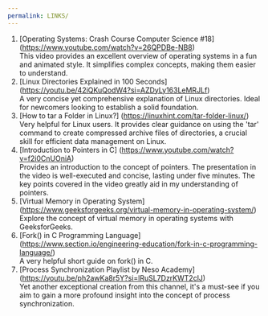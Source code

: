 ```yaml
---
permalink: LINKS/
---
```


1. [Operating Systems: Crash Course Computer Science #18]
(https://www.youtube.com/watch?v=26QPDBe-NB8)<br>
This video provides an excellent overview of operating systems in a fun and animated style. It simplifies complex concepts, making them easier to understand.<br>
2. [Linux Directories Explained in 100 Seconds]
(https://youtu.be/42iQKuQodW4?si=AZDyLy163LeMRJLf)<br>
A very concise yet comprehensive explanation of Linux directories. Ideal for newcomers looking to establish a solid foundation.<br>
3. [How to tar a Folder in Linux?]
(https://linuxhint.com/tar-folder-linux/)<br>
Very helpful for Linux users. It provides clear guidance on using the 'tar' command to create compressed archive files of directories, a crucial skill for efficient data management on Linux.<br>
4. [Introduction to Pointers in C]
(https://www.youtube.com/watch?v=f2i0CnUOniA)<br>
Provides an introduction to the concept of pointers. The presentation in the video is well-executed and concise, lasting under five minutes. The key points covered in the video greatly aid in my understanding of pointers.<br>
5. [Virtual Memory in Operating System]
(https://www.geeksforgeeks.org/virtual-memory-in-operating-system/)<br>
Explore the concept of virtual memory in operating systems with GeeksforGeeks.<br>
6. [Fork() in C Programming Language]
(https://www.section.io/engineering-education/fork-in-c-programming-language/)<br>
A very helpful short guide on fork() in C.<br>
7. [Process Synchronization Playlist by Neso Academy]
(https://youtu.be/ph2awKa8r5Y?si=lRuSL7DzrKWT2clJ)<br>
Yet another exceptional creation from this channel, it's a must-see if you aim to gain a more profound insight into the concept of process synchronization.<br>
